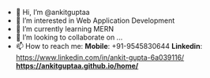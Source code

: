 - 👋 Hi, I’m @ankitguptaa
- 👀 I’m interested in Web Application Development
- 🌱 I’m currently learning MERN
- 💞️ I’m looking to collaborate on ...
- 📫 How to reach me: 
**Mobile**: +91-9545830644
**Linkedin**: https://www.linkedin.com/in/ankit-gupta-6a039116/
**https://ankitguptaa.github.io/home/**
